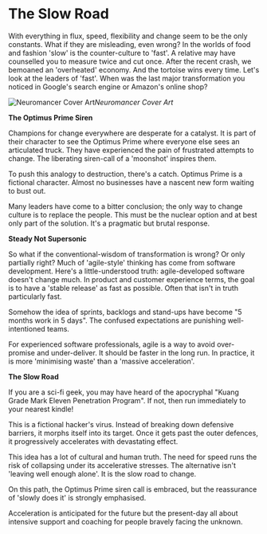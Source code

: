 
# The Slow Road

With everything in flux, speed, flexibility and change seem to be the only constants. What if they are misleading, even wrong? In the worlds of food and fashion 'slow' is the counter-culture to 'fast'. A relative may have counselled you to measure twice and cut once. After the recent crash, we bemoaned an 'overheated' economy. And the tortoise wins every time. Let's look at the leaders of 'fast'. When was the last major transformation you noticed in Google's search engine or Amazon's online shop?

![Neuromancer Cover Art](https://cdn-images-1.medium.com/max/3308/1*RdTqJfvrXKqZXoV6TG9P6g.jpeg)*Neuromancer Cover Art*

**The Optimus Prime Siren**

Champions for change everywhere are desperate for a catalyst. It is part of their character to see the Optimus Prime where everyone else sees an articulated truck. They have experienced the pain of frustrated attempts to change. The liberating siren-call of a 'moonshot' inspires them.

To push this analogy to destruction, there's a catch. Optimus Prime is a fictional character. Almost no businesses have a nascent new form waiting to bust out.

Many leaders have come to a bitter conclusion; the only way to change culture is to replace the people. This must be the nuclear option and at best only part of the solution. It's a pragmatic but brutal response.

**Steady Not Supersonic**

So what if the conventional-wisdom of transformation is wrong? Or only partially right? Much of 'agile-style' thinking has come from software development. Here's a little-understood truth: agile-developed software doesn't change much. In product and customer experience terms, the goal is to have a 'stable release' as fast as possible. Often that isn't in truth particularly fast.

Somehow the idea of sprints, backlogs and stand-ups have become "5 months work in 5 days". The confused expectations are punishing well-intentioned teams.

For experienced software professionals, agile is a way to avoid over-promise and under-deliver. It should be faster in the long run. In practice, it is more 'minimising waste' than a 'massive acceleration'.

**The Slow Road**

If you are a sci-fi geek, you may have heard of the apocryphal "Kuang Grade Mark Eleven Penetration Program". If not, then run immediately to your nearest kindle!

This is a fictional hacker's virus. Instead of breaking down defensive barriers, it morphs itself into its target. Once it gets past the outer defences, it progressively accelerates with devastating effect.

This idea has a lot of cultural and human truth. The need for speed runs the risk of collapsing under its accelerative stresses. The alternative isn't 'leaving well enough alone'. It is the slow road to change.

On this path, the Optimus Prime siren call is embraced, but the reassurance of 'slowly does it' is strongly emphasised.

Acceleration is anticipated for the future but the present-day all about intensive support and coaching for people bravely facing the unknown.
